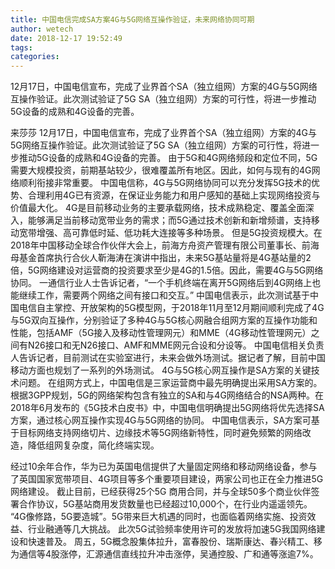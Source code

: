 ```yaml
---
title: 中国电信完成SA方案4G与5G网络互操作验证，未来网络协同可期
author: wetech
date: 2018-12-17 19:52:49
tags: 
categories: 
---
```

12月17日，中国电信宣布，完成了业界首个SA（独立组网）方案的4G与5G网络互操作验证。此次测试验证了5G SA（独立组网）方案的可行性，将进一步推动5G设备的成熟和4G设备的完善。
<!-- more -->
来莎莎
12月17日，中国电信宣布，完成了业界首个SA（独立组网）方案的4G与5G网络互操作验证。此次测试验证了5G SA（独立组网）方案的可行性，将进一步推动5G设备的成熟和4G设备的完善。
由于5G和4G网络频段和定位不同，5G需要大规模投资，前期基站较少，很难覆盖所有地区。因此，如何与现有的4G网络顺利衔接非常重要。
中国电信称，4G与5G网络协同可以充分发挥5G技术的优势、合理利用4G已有资源，在保证业务能力和用户感知的基础上实现网络投资与价值最大化。
4G是目前移动业务的主要承载网络，技术成熟稳定、覆盖全面深入，能够满足当前移动宽带业务的需求；而5G通过技术创新和新增频谱，支持移动宽带增强、高可靠低时延、低功耗大连接等多种场景。
但是5G投资规模大。在2018年中国移动全球合作伙伴大会上，前海方舟资产管理有限公司董事长、前海母基金首席执行合伙人靳海涛在演讲中指出，未来5G基站量将是4G基站量的2倍，5G网络建设对运营商的投资要求至少是4G的1.5倍。因此，需要4G与5G网络协同。
一通信行业人士告诉记者，“一个手机终端在离开5G网络后到4G网络上也能继续工作，需要两个网络之间有接口和交互。”
中国电信表示，此次测试基于中国电信自主掌控、开放架构的5G模型网，于2018年11月至12月期间顺利完成了4G与5G双向互操作，分别验证了多种4G与5G核心网融合组网方案的互操作功能和性能，包括AMF（5G接入及移动性管理网元）和MME（4G移动性管理网元）之间有N26接口和无N26接口、AMF和MME网元合设和分设等。
中国电信相关负责人告诉记者，目前测试在实验室进行，未来会做外场测试。据记者了解，目前中国移动方面也规划了一系列的外场测试。
4G与5G核心网互操作是SA方案的关键技术问题。
在组网方式上，中国电信是三家运营商中最先明确提出采用SA方案的。根据3GPP规划，5G的网络架构包含有独立的SA和与4G网络结合的NSA两种。在2018年6月发布的《5G技术白皮书》中，中国电信明确提出5G网络将优先选择SA方案，通过核心网互操作实现4G与5G网络的协同。
中国电信表示，SA方案可基于目标网络支持网络切片、边缘技术等5G网络新特性，同时避免频繁的网络改造，降低组网复杂度，简化终端实现。
 
 
经过10余年合作，华为已为英国电信提供了大量固定网络和移动网络设备，参与了英国国家宽带项目、4G项目等多个重要项目建设，两家公司也正在全力推进5G网络建设。
截止目前，已经获得25个5G 商用合同，并与全球50多个商业伙伴签署合作协议，5G基站商用发货数量也已经超过10,000个，在行业内遥遥领先。
“4G像修路，5G要造城”。5G带来巨大机遇的同时，也面临着网络实施、投资效益、行业融通等几大挑战。
此次5G试验频率使用许可的发放将加速5G我国网络建设和快速普及。
周五，5G概念股集体拉升，富春股份、瑞斯康达、春兴精工、移为通信等4股涨停，汇源通信直线拉升冲击涨停，吴通控股、广和通等涨逾7%。 
